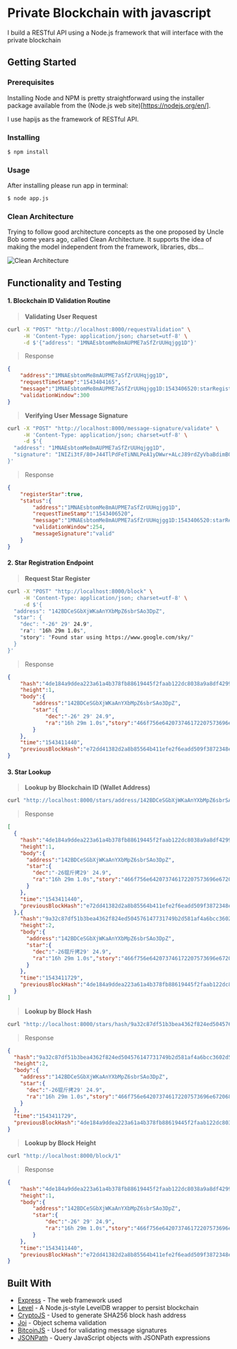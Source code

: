 # Private Blockchain with javascript

I build a RESTful API using a Node.js framework that will interface with the private blockchain

## Getting Started

### Prerequisites

Installing Node and NPM is pretty straightforward using the installer package available from the (Node.js web site)[https://nodejs.org/en/].

I use hapijs as the framework of RESTful API.

### Installing
```bash
$ npm install
```
### Usage
After installing please run app in terminal:
```bash
$ node app.js
```
### Clean Architecture
Trying to follow good architecture concepts as the one proposed by Uncle Bob some years ago, called Clean Architecture. It supports the idea of making the model independent from the framework, libraries, dbs…

![Clean Architecture](https://i.imgur.com/OVZdVMr.png)

## Functionality and Testing

#### 1. Blockchain ID Validation Routine

>**Validating User Request**
```bash
curl -X "POST" "http://localhost:8000/requestValidation" \
     -H 'Content-Type: application/json; charset=utf-8' \
     -d $'{"address": "1MNAEsbtomMe8mAUPME7aSfZrUUHqjgg1D"}'
```
>Response
```JSON
{
    "address":"1MNAEsbtomMe8mAUPME7aSfZrUUHqjgg1D",
    "requestTimeStamp":"1543404165",
    "message":"1MNAEsbtomMe8mAUPME7aSfZrUUHqjgg1D:1543406520:starRegistry",
    "validationWindow":300
}
```
>**Verifying User Message Signature**
```bash
curl -X "POST" "http://localhost:8000/message-signature/validate" \
     -H 'Content-Type: application/json; charset=utf-8' \
     -d $'{
  "address": "1MNAEsbtomMe8mAUPME7aSfZrUUHqjgg1D",
  "signature": "INIZi3tF/80+J44TlPdFeTiNNLPeA1yDWwr+ALcJ89rdZyVbaBdimBChsTpGwBeBSuiwaetD2pcLW3avuxj8Cic="
}'
```
>Response
```JSON
{
    "registerStar":true,
    "status":{
        "address":"1MNAEsbtomMe8mAUPME7aSfZrUUHqjgg1D",
        "requestTimeStamp":"1543406520",
        "message":"1MNAEsbtomMe8mAUPME7aSfZrUUHqjgg1D:1543406520:starRegistry",
        "validationWindow":254,
        "messageSignature":"valid"
    }
}
```

#### 2. Star Registration Endpoint

>**Request Star Register**
```bash
curl -X "POST" "http://localhost:8000/block" \
     -H 'Content-Type: application/json; charset=utf-8' \
     -d $'{
  "address": "142BDCeSGbXjWKaAnYXbMpZ6sbrSAo3DpZ",
  "star": {
    "dec": "-26° 29' 24.9",
    "ra": "16h 29m 1.0s",
    "story": "Found star using https://www.google.com/sky/"
  }
}'
```
>Response
```JSON
{
    "hash":"4de184a9ddea223a61a4b378fb88619445f2faab122dc8038a9a8df429966987",
    "height":1,
    "body":{
        "address":"142BDCeSGbXjWKaAnYXbMpZ6sbrSAo3DpZ",
        "star":{
            "dec":"-26° 29' 24.9",
            "ra":"16h 29m 1.0s","story":"466f756e642073746172207573696e672068747470733a2f2f7777772e676f6f676c652e636f6d2f736b792f","storyDecoded":"Found star using https://www.google.com/sky/"
        }
    },
    "time":"1543411440",
    "previousBlockHash":"e72dd41382d2a8b85564b411efe2f6eadd509f3872348ee36b631a4090506704"
}
```

#### 3. Star Lookup

>**Lookup by Blockchain ID (Wallet Address)**
```bash
curl "http://localhost:8000/stars/address/142BDCeSGbXjWKaAnYXbMpZ6sbrSAo3DpZ"
```
>Response
```JSON
[
  {
    "hash":"4de184a9ddea223a61a4b378fb88619445f2faab122dc8038a9a8df429966987",
    "height":1,
    "body":{
      "address":"142BDCeSGbXjWKaAnYXbMpZ6sbrSAo3DpZ",
      "star":{
        "dec":"-26锟斤拷29' 24.9",
        "ra":"16h 29m 1.0s","story":"466f756e642073746172207573696e672068747470733a2f2f7777772e676f6f676c652e636f6d2f736b792f","storyDecoded":"Found star using https://www.google.com/sky/"
      }
    },
    "time":"1543411440",
    "previousBlockHash":"e72dd41382d2a8b85564b411efe2f6eadd509f3872348ee36b631a4090506704"
  },{
    "hash":"9a32c87df51b3bea4362f824ed504576147731749b2d581af4a6bcc3602d569e",
    "height":2,
    "body":{
      "address":"142BDCeSGbXjWKaAnYXbMpZ6sbrSAo3DpZ",
      "star":{
        "dec":"-26锟斤拷29' 24.9",
        "ra":"16h 29m 1.0s","story":"466f756e642073746172207573696e672068747470733a2f2f7777772e676f6f676c652e636f6d2f736b792f","storyDecoded":"Found star using https://www.google.com/sky/"
      }
    },
    "time":"1543411729",
    "previousBlockHash":"4de184a9ddea223a61a4b378fb88619445f2faab122dc8038a9a8df429966987"
  }
]
```
>**Lookup by Block Hash**
```bash
curl "http://localhost:8000/stars/hash/9a32c87df51b3bea4362f824ed504576147731749b2d581af4a6bcc3602d569e"
```
>Response
```JSON
{
  "hash":"9a32c87df51b3bea4362f824ed504576147731749b2d581af4a6bcc3602d569e",
  "height":2,
  "body":{
    "address":"142BDCeSGbXjWKaAnYXbMpZ6sbrSAo3DpZ",
    "star":{
      "dec":"-26锟斤拷29' 24.9",
      "ra":"16h 29m 1.0s","story":"466f756e642073746172207573696e672068747470733a2f2f7777772e676f6f676c652e636f6d2f736b792f","storyDecoded":"Found star using https://www.google.com/sky/"
    }
  },
  "time":"1543411729",
  "previousBlockHash":"4de184a9ddea223a61a4b378fb88619445f2faab122dc8038a9a8df429966987"
}
```
>**Lookup by Block Height**
```bash
curl "http://localhost:8000/block/1"
```
>Response
```JSON
{
    "hash":"4de184a9ddea223a61a4b378fb88619445f2faab122dc8038a9a8df429966987",
    "height":1,
    "body":{
        "address":"142BDCeSGbXjWKaAnYXbMpZ6sbrSAo3DpZ",
        "star":{
            "dec":"-26° 29' 24.9",
            "ra":"16h 29m 1.0s","story":"466f756e642073746172207573696e672068747470733a2f2f7777772e676f6f676c652e636f6d2f736b792f","storyDecoded":"Found star using https://www.google.com/sky/"
        }
    },
    "time":"1543411440",
    "previousBlockHash":"e72dd41382d2a8b85564b411efe2f6eadd509f3872348ee36b631a4090506704"
}
```


## Built With

* [Express](https://expressjs.com/) - The web framework used
* [Level](https://github.com/Level/level) - A Node.js-style LevelDB wrapper to persist blockchain
* [CryptoJS](https://www.npmjs.com/package/crypto-js) - Used to generate SHA256 block hash address
* [Joi](https://github.com/hapijs/joi) - Object schema validation
* [BitcoinJS](https://www.npmjs.com/package/bitcoinjs-lib) - Used for validating message signatures
* [JSONPath](https://www.npmjs.com/package/jsonpath) - Query JavaScript objects with JSONPath expressions
